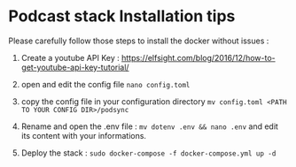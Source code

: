 # Podcast stack Installation tips

Please carefully follow those steps to install the docker without issues :

1. Create a youtube API Key : https://elfsight.com/blog/2016/12/how-to-get-youtube-api-key-tutorial/

2. open and edit the config file ```nano config.toml```

3. copy the config file in your configuration directory ```mv config.toml <PATH TO YOUR CONFIG DIR>/podsync```

4. Rename and open the .env file : ```mv dotenv .env && nano .env``` and edit its content with your informations.

5. Deploy the stack : ```sudo docker-compose -f docker-compose.yml up -d```